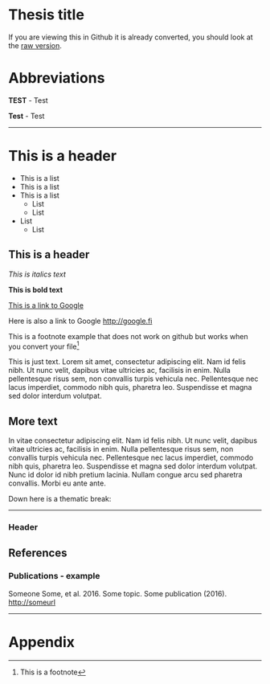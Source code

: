 # Thesis title

If you are viewing this in Github it is already converted, you should look at the [raw version](https://raw.githubusercontent.com/infr/md2HH/master/thesis_example.md).

# Abbreviations

**TEST** - Test

**Test** - Test

- - -

# This is a header

* This is a list
* This is a list
* This is a list
	* List
	* List
* List
	* List

## This is a header

*This is italics text*

**This is bold text**

[This is a link to Google](http://google.fi)

Here is also a link to Google <http://google.fi> 

This is a footnote example that does not work on github but works when you convert your file[^1]

This is just text. Lorem sit amet, consectetur adipiscing elit. Nam id felis nibh. Ut nunc velit, dapibus vitae ultricies ac, facilisis in enim. Nulla pellentesque risus sem, non convallis turpis vehicula nec. Pellentesque nec lacus imperdiet, commodo nibh quis, pharetra leo. Suspendisse et magna sed dolor interdum volutpat.

[^1]: This is a footnote

## More text

In vitae consectetur adipiscing elit. Nam id felis nibh. Ut nunc velit, dapibus vitae ultricies ac, facilisis in enim. Nulla pellentesque risus sem, non convallis turpis vehicula nec. Pellentesque nec lacus imperdiet, commodo nibh quis, pharetra leo. Suspendisse et magna sed dolor interdum volutpat. Nunc id dolor id nibh pretium lacinia. Nullam congue arcu sed pharetra convallis. Morbi eu ante ante.

Down here is a thematic break:

- - -

### Header

## References

### Publications - example

Someone Some, et al. 2016. Some topic. Some publication (2016). <http://someurl>

- - -

# Appendix